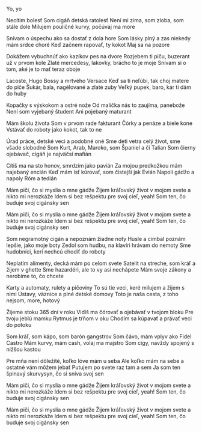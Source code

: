 Yo, yo

Necítim bolesť
Som cigáň detská ratolesť
Není mi zima, som zloba, som stále dole
Milujem pouličné kurvy, počúvaj ma more

Snívam o úspechu ako sa dostať z dola hore
Som lásky plný a zas niekedy mám srdce choré
Keď začnem rapovať, ty kokot
Maj sa na pozore

Dokážem vybuchnúť ako kazíkov pes na dvore
Rozjebem ti piču, buzerant už v prvom kole
Zlaté mercedesy, lakovky, brácho to je moje
Snívam si o tom, aké je to mať teraz oboje

Lacoste, Hugo Bossy a mrtvého Versace
Keď sa ti neľúbi, tak choj matere do piče
Šukár, bala, nagélované a zlaté zuby
Veľký pupek, baro, kár ti dám do huby

Kopačky s výskokom a ostré nože
Od malička nás to zaujíma, panebože
Není som vyjebaný študent
Ani pojebaný maturant

Mám školu života
Som v prvom rade fakturant
Čórky a penáze a biele kone
Vstávať do roboty jako kokot, tak to ne

Úrad práce, detské veci a podobné oné
Sme deti vetra celý život, sme všade slobodné
Som Kurt, Arab, Maroko, som Španiel a či Talian
Som čierny ojebávač, cigáň je najväčsí mafián

Cítiš ma na sto honov, smrdzim jako pavián
Za mojou predkožkou mám najebaný encián
Keď mám ísť kúrovať, som čistejší jak Evián
Napoli gádžo a napoly Róm a tedián

Mám piči, čo si myslia o mne gádže
Žijem kráľovský život v mojom svete a nikto mi nerozkáže
Idem si bez rešpektu pre svoj cieľ, yeah!
Som ten, čo buduje svoj cigánsky sen

Mám piči, čo si myslia o mne gádže
Žijem kráľovský život v mojom svete a nikto mi nerozkáže
Idem si bez rešpektu pre svoj cieľ, yeah!
Som ten, čo buduje svoj cigánsky sen

Som negramotný cigán a nepoznám žiadne noty
Husle a cimbal poznám lepšie, jako moje boty
Zedol som hudbu, na klavíri hrávam do nemoty
Sme hudobníci, kerí nechcú chodiť do roboty

Neplatím alimenty, decká mám po celom svete
Satelit na streche, som kráľ a žijem v ghette
Sme hazardéri, ale to vy asi nechápete
Mám svoje zákony a nerobíme to, čo chcete

Karty a automaty, rulety a pičoviny
To sú tie veci, keré milujem a žijem s nimi
Ústavy, väznice a plné detské domovy
Toto je naša cesta, z toho nejsom, more, hotový

Žijeme stoku 365 dní v roku
Vidíš ma čórovať a ojebávať v tvojom bloku
Pre tvoju jeblú mamku Rytmus je tŕňom v oku
Chodím sa kúpavať a právať veci do potoku

Som kráľ, som kápo, som barón gangstrov
Som čávo, mám vplyv ako Fidel Castro
Mám kurvy, mám cash, volaj ma majstro
Som cigy, navždy spojený s nižšou kastou

Pre mňa není dôležité, koľko lóve mám u seba
Ale koľko mám na sebe a ostatné vám môžem jebať
Putujem po svete raz tam a sem
Ja som ten špinavý skurvysyn, čo si sníva svoj sen

Mám piči, čo si myslia o mne gádže
Žijem kráľovský život v mojom svete a nikto mi nerozkáže
Idem si bez rešpektu pre svoj cieľ, yeah!
Som ten, čo buduje svoj cigánsky sen

Mám piči, čo si myslia o mne gádže
Žijem kráľovský život v mojom svete a nikto mi nerozkáže
Idem si bez rešpektu pre svoj cieľ, yeah!
Som ten, čo buduje svoj cigánsky sen

